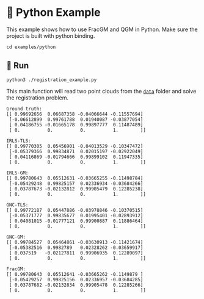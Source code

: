 # :snake: Python Example

This example shows how to use FracGM and QGM in Python. Make sure the project is built with python binding.

```shell
cd examples/python
```

## :checkered_flag: Run

```shell
python3 ./registration_example.py
```

This main function will read two point clouds from the [`data`](../data) folder and solve the registration problem.

```shell
Ground truth:
[[ 0.99692656  0.06687358 -0.04066644 -0.11557694]
 [-0.06612899  0.99761788  0.01940087 -0.03877054]
 [ 0.04186755 -0.01665178  0.99897777  0.11487489]
 [ 0.          0.          0.          1.        ]]

IRLS-TLS:
[[ 0.99770305  0.05456901 -0.04013529 -0.10347472]
 [-0.05379366  0.99834871  0.02015197 -0.02922049]
 [ 0.04116869 -0.01794666  0.99899102  0.11947335]
 [ 0.          0.          0.          1.        ]]

IRLS-GM:
[[ 0.99780643  0.05512631 -0.03665255 -0.11498784]
 [-0.05429248  0.99825157  0.02336934 -0.03684266]
 [ 0.03787673 -0.02132812  0.99905479  0.12285238]
 [ 0.          0.          0.          1.        ]]

GNC-TLS:
[[ 0.99772187  0.05447886 -0.03978846 -0.10370515]
 [-0.05371777  0.99835677  0.01995401 -0.02893912]
 [ 0.04081015 -0.01777121  0.99900887  0.11886464]
 [ 0.          0.          0.          1.        ]]

GNC-GM:
[[ 0.99784527  0.05464861 -0.03630913 -0.11421674]
 [-0.05382516  0.9982789   0.02328262 -0.03659917]
 [ 0.037519   -0.02127811  0.99906935  0.12289097]
 [ 0.          0.          0.          1.        ]]

FracGM:
[[ 0.99780643  0.05512641 -0.03665262 -0.1149879 ]
 [-0.05429257  0.99825156  0.02336957 -0.03684285]
 [ 0.03787682 -0.02132834  0.99905478  0.12285266]
 [ 0.          0.          0.          1.        ]]

```